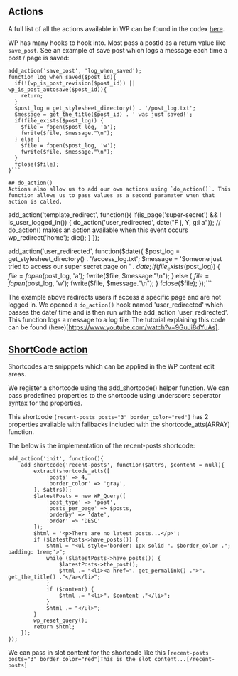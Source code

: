 ## Actions
A full list of all the actions available in WP can be found in the codex [here](https://codex.wordpress.org/Plugin_API/Action_Reference).

WP has many hooks to hook into. Most pass a postId as a return value like `save_post`. See an example of save post which logs a message each time a post / page is saved:

```
add_action('save_post', 'log_when_saved');
function log_when_saved($post_id){
  if(!(wp_is_post_revision($post_id)) || wp_is_post_autosave($post_id)){
    return;
  }
  $post_log = get_stylesheet_directory() . '/post_log.txt';
  $message = get_the_title($post_id) . ' was just saved!';
  if(file_exists($post_log)) {
    $file = fopen($post_log, 'a');
    fwrite($file, $message."\n");
  } else {
    $file = fopen($post_log, 'w');
    fwrite($file, $message."\n");
  }
  fclose($file);
}```

## do_action()
Actions also allow us to add our own actions using `do_action()`. This function allows us to pass values as a second paramater when that action is called. 

```
add_action('template_redirect', function(){
  if(is_page('super-secret') && ! is_user_logged_in()) {
    do_action('user_redirected', date("F j, Y, g:i a")); // do_action() makes an action available when this event occurs
    wp_redirect('home');
    die();
  }
});

add_action('user_redirected', function($date){
  $post_log = get_stylesheet_directory() . '/access_log.txt';
  $message = 'Someone just tried to access our super secret page on ' . $date;
  if(file_exists($post_log)) {
    $file = fopen($post_log, 'a');
    fwrite($file, $message."\n");
  } else {
    $file = fopen($post_log, 'w');
    fwrite($file, $message."\n");
  }
  fclose($file);
});```

The example above redirects users if access a specific page and are not logged in. We opened a `do_action()` hook named 'user_redirected' which passes the date/ time and is then run with the add_action 'user_redirected'. This function logs a message to a log file. The tutorial explaining this code can be found (here)[https://www.youtube.com/watch?v=9GuJi8dYuAs].


## [ShortCode action](https://www.smashingmagazine.com/2012/05/wordpress-shortcodes-complete-guide/)

Shortcodes are snipppets which can be applied in the WP content edit areas.

We register a shortcode using the add_shortcode() helper function.
We can pass predefined properties to the shortcode using underscore seperator syntax for the properties.

This shortcode `[recent-posts posts="3" border_color="red"]` has 2 properties available with fallbacks included with the shortcode_atts(ARRAY) function.

The below is the implementation of the recent-posts shortcode:
```
add_action('init', function(){
    add_shortcode('recent-posts', function($attrs, $content = null){
        extract(shortcode_atts([
            'posts' => 4,
            'border_color' => 'gray',
        ], $attrs));
        $latestPosts = new WP_Query([
            'post_type' => 'post',
            'posts_per_page' => $posts,
            'orderby' => 'date',
            'order' => 'DESC'
        ]);
        $html = '<p>There are no latest posts...</p>';
        if ($latestPosts->have_posts()) {
            $html = "<ul style='border: 1px solid ". $border_color ."; padding: 1rem;'>";
            while ($latestPosts->have_posts()) {
                $latestPosts->the_post();
                $html .= "<li><a href=". get_permalink() .">". get_the_title() ."</a></li>";
            }
            if ($content) {
                $html .= "<li>". $content ."</li>";
            }
            $html .= "</ul>";
        }
        wp_reset_query();
        return $html;
    });
});
```

We can pass in slot content for the shortcode like this `[recent-posts posts="3" border_color="red"]This is the slot content...[/recent-posts]`